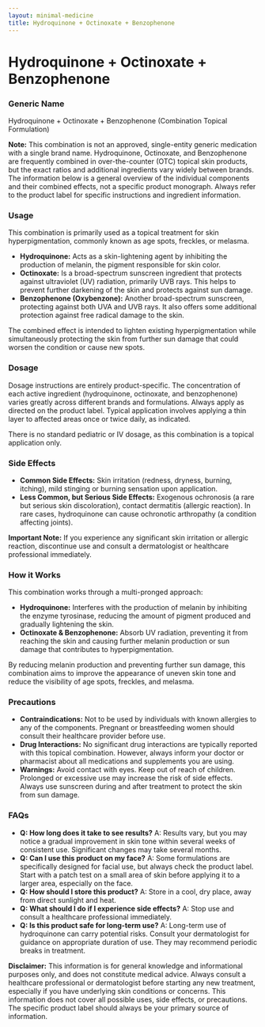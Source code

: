 ```yaml
---
layout: minimal-medicine
title: Hydroquinone + Octinoxate + Benzophenone
---
```


# Hydroquinone + Octinoxate + Benzophenone
### Generic Name
Hydroquinone + Octinoxate + Benzophenone (Combination Topical Formulation)

**Note:**  This combination is not an approved, single-entity generic medication with a single brand name.  Hydroquinone, Octinoxate, and Benzophenone are frequently combined in over-the-counter (OTC) topical skin products, but the exact ratios and additional ingredients vary widely between brands.  The information below is a general overview of the individual components and their combined effects, not a specific product monograph.  Always refer to the product label for specific instructions and ingredient information.


### Usage
This combination is primarily used as a topical treatment for skin hyperpigmentation, commonly known as age spots, freckles, or melasma.  

* **Hydroquinone:**  Acts as a skin-lightening agent by inhibiting the production of melanin, the pigment responsible for skin color.
* **Octinoxate:**  Is a broad-spectrum sunscreen ingredient that protects against ultraviolet (UV) radiation, primarily UVB rays.  This helps to prevent further darkening of the skin and protects against sun damage.
* **Benzophenone (Oxybenzone):** Another broad-spectrum sunscreen, protecting against both UVA and UVB rays.  It also offers some additional protection against free radical damage to the skin.


The combined effect is intended to lighten existing hyperpigmentation while simultaneously protecting the skin from further sun damage that could worsen the condition or cause new spots.


### Dosage
Dosage instructions are entirely product-specific.  The concentration of each active ingredient (hydroquinone, octinoxate, and benzophenone) varies greatly across different brands and formulations.  Always apply as directed on the product label.  Typical application involves applying a thin layer to affected areas once or twice daily, as indicated.

There is no standard pediatric or IV dosage, as this combination is a topical application only.


### Side Effects
* **Common Side Effects:**  Skin irritation (redness, dryness, burning, itching), mild stinging or burning sensation upon application.
* **Less Common, but Serious Side Effects:**  Exogenous ochronosis (a rare but serious skin discoloration), contact dermatitis (allergic reaction).  In rare cases, hydroquinone can cause ochronotic arthropathy (a condition affecting joints).


**Important Note:**  If you experience any significant skin irritation or allergic reaction, discontinue use and consult a dermatologist or healthcare professional immediately.


### How it Works
This combination works through a multi-pronged approach:

* **Hydroquinone:** Interferes with the production of melanin by inhibiting the enzyme tyrosinase, reducing the amount of pigment produced and gradually lightening the skin.
* **Octinoxate & Benzophenone:** Absorb UV radiation, preventing it from reaching the skin and causing further melanin production or sun damage that contributes to hyperpigmentation.

By reducing melanin production and preventing further sun damage, this combination aims to improve the appearance of uneven skin tone and reduce the visibility of age spots, freckles, and melasma.


### Precautions
* **Contraindications:**  Not to be used by individuals with known allergies to any of the components. Pregnant or breastfeeding women should consult their healthcare provider before use.
* **Drug Interactions:**  No significant drug interactions are typically reported with this topical combination. However, always inform your doctor or pharmacist about all medications and supplements you are using.
* **Warnings:** Avoid contact with eyes.  Keep out of reach of children.  Prolonged or excessive use may increase the risk of side effects.  Always use sunscreen during and after treatment to protect the skin from sun damage.


### FAQs
* **Q: How long does it take to see results?** A: Results vary, but you may notice a gradual improvement in skin tone within several weeks of consistent use.  Significant changes may take several months.
* **Q: Can I use this product on my face?** A: Some formulations are specifically designed for facial use, but always check the product label.  Start with a patch test on a small area of skin before applying it to a larger area, especially on the face.
* **Q: How should I store this product?** A: Store in a cool, dry place, away from direct sunlight and heat.
* **Q: What should I do if I experience side effects?** A: Stop use and consult a healthcare professional immediately.
* **Q: Is this product safe for long-term use?** A:  Long-term use of hydroquinone can carry potential risks. Consult your dermatologist for guidance on appropriate duration of use.  They may recommend periodic breaks in treatment.


**Disclaimer:** This information is for general knowledge and informational purposes only, and does not constitute medical advice.  Always consult a healthcare professional or dermatologist before starting any new treatment, especially if you have underlying skin conditions or concerns.  This information does not cover all possible uses, side effects, or precautions.  The specific product label should always be your primary source of information.
